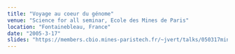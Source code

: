 ```yaml
---
title: "Voyage au coeur du génome"
venue: "Science for all seminar, Ecole des Mines de Paris"
location: "Fontainebleau, France"
date: "2005-3-17"
slides: "https://members.cbio.mines-paristech.fr/~jvert/talks/050317mines/VoyageGenome.pdf"
---
```


